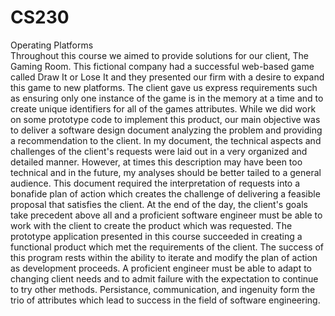 # CS230
Operating Platforms <br>
  Throughout this course we aimed to provide solutions for our client, The Gaming Room. This fictional company had a successful web-based game called Draw It or Lose It and they presented our firm with a desire to expand this game to new platforms. The client gave us express requirements such as ensuring only one instance of the game is in the memory at a time and to create unique identifiers for all of the games attributes. While we did work on some prototype code to implement this product, our main objective was to deliver a software design document analyzing the problem and providing a recommendation to the client. In my document, the technical aspects and challenges of the client's requests were laid out in a very organized and detailed manner. However, at times this description may have been too technical and in the future, my analyses should be better tailed to a general audience. This document required the interpretation of requests into a bonafide plan of action which creates the challenge of delivering a feasible proposal that satisfies the client. At the end of the day, the client's goals take precedent above all and a proficient software engineer must be able to work with the client to create the product which was requested. The prototype application presented in this course succeeded in creating a functional product which met the requirements of the client. The success of this program rests within the ability to iterate and modify the plan of action as development proceeds. A proficient engineer must be able to adapt to changing client needs and to admit failure with the expectation to continue to try other methods. Persistance, communication, and ingenuity form the trio of attributes which lead to success in the field of software engineering.
